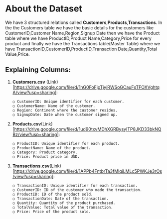 # About the Dataset
We have 3 structured relations called **Customers**,**Products**,**Transactions**.
In the the Customers table we have the basic details for the customers like
CustomerID,Customer Name,Region,Signup Date then we have the 
Product table where we have ProductID,Product Name,Category,Price for every product and finally we have the 
Transactions table(Master Table) where we have TransactionID,CustomerID,ProductID,Transaction Date,Quantity,Total Value,Price.

## Explaining Columns:
1. **Customers.csv** (Link)[https://drive.google.com/file/d/1hG0FoFjoTjyiRWSoGCauFsTFOXVghtqA/view?usp=sharing]:

       ○ CustomerID: Unique identifier for each customer.
       ○ CustomerName: Name of the customer.
       ○ Region: Continent where the customer resides.
       ○ SignupDate: Date when the customer signed up.
2. **Products.csv**(Link)[https://drive.google.com/file/d/1ud90txvMDhXGRBysyITP8JKD33bkNQBz/view?usp=sharing]:


       ○ ProductID: Unique identifier for each product.
       ○ ProductName: Name of the product.
       ○ Category: Product category.
       ○ Price: Product price in USD.
3. **Transactions.csv**(Link)[https://drive.google.com/file/d/1APPb4FntbrTa3fMlqjLMLc5PWKJe3rOs/view?usp=sharing]:


       ○ TransactionID: Unique identifier for each transaction.
       ○ CustomerID: ID of the customer who made the transaction.
       ○ ProductID: ID of the product sold.
       ○ TransactionDate: Date of the transaction.
       ○ Quantity: Quantity of the product purchased.
       ○ TotalValue: Total value of the transaction.
       ○ Price: Price of the product sold.
